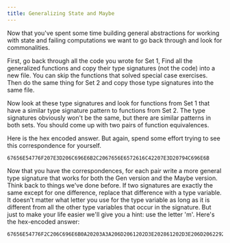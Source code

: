 ```yaml
---
title: Generalizing State and Maybe
---
```


Now that you've spent some time building general abstractions for working with
state and failing computations we want to go back through and look for
commonalities.

First, go back through all the code you wrote for Set 1, Find all the
generalized functions and copy their type signatures (not the code) into a new
file.  You can skip the functions that solved special case exercises.  Then do
the same thing for Set 2 and copy those type signatures into the same file.

Now look at these type signatures and look for functions from Set 1 that have
a similar type signature pattern to functions from Set 2.  The type signatures
obviously won't be the same, but there are similar patterns in both sets.  You
should come up with two pairs of function equivalences.

Here is the hex encoded answer.  But again, spend some effort trying to see
this correspondence for yourself.

    67656E54776F207E3D206C696E6B2C2067656E6572616C42207E3D20794C696E6B

Now that you have the correspondences, for each pair write a more general type
signature that works for both the Gen version and the Maybe version.  Think
back to things we've done before.  If two signatures are exactly the same
except for one difference, replace that difference with a type variable.  It
doesn't matter what letter you use for the type variable as long as it is
different from all the other type variables that occur in the signature.  But
just to make your life easier we'll give you a hint: use the letter 'm'.
Here's the hex-encoded answer:

    67656E54776F2C206C696E6B0A20203A3A206D2061202D3E202861202D3E206D206229202D3E206D20620A0A67656E6572616C422C20794C696E6B0A20203A3A202861202D3E2062202D3E206329202D3E206D2061202D3E206D2062202D3E206D2063
